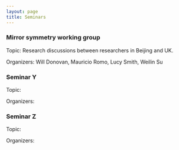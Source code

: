 ```yaml
---
layout: page
title: Seminars
---
```


### Mirror symmetry working group

Topic: Research discussions between researchers in Beijing and UK.

Organizers: Will Donovan, Mauricio Romo, Lucy Smith, Weilin Su



### Seminar Y

Topic:

Organizers:



### Seminar Z

Topic:

Organizers:


